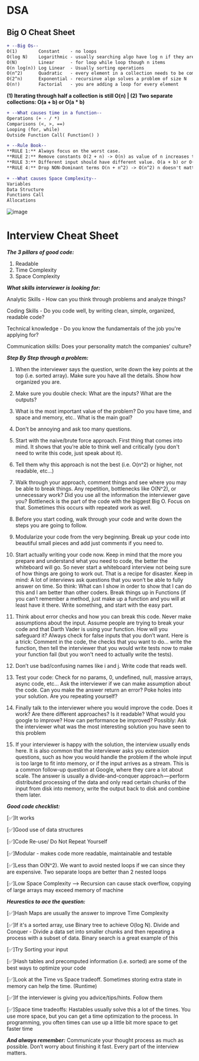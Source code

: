 # DSA

Big O Cheat Sheet
-------------------

```diff
+ --Big Os--
O(1)        Constant    - no loops
O(log N)    Logarithmic - usually searching algo have log n if they are sorted (Binary Search)
O(N)        Linear      - for loop while loop though n items
O(n log(n)) Log Linear  - Usually sorting operations
O(n^2)      Quadratic   - every element in a collection needs to be compared to every other element, two nested loops.
O(2^n)      Exponential - recursinve algo solves a problem of size N
O(n!)       Factorial   - you are adding a loop for every element
```
**(1) Iterating through half a collection is still O(n) | (2) Two separate collections: O(a + b) or O(a * b)**
```diff
+ --What causes time in a function--
Operations (+ - / *)
Comparisons (<, >, ==)
Looping (for, while)
Outside Function Call( Function() )

+ --Rule Book--
**RULE 1:** Always focus on the worst case.
**RULE 2:** Remove constants O(2 + n) -> O(n) as value of n increases the constant will not matter.
**RULE 3:** Different input should have different value. O(a + b) or O(a * b) for nested.
**RULE 4:** Drop NON-Dominant terms O(n + n^2) -> O(n^2) n doesn't matter if n increases

+ --What causes Space Complexity--
Variables
Data Structure
Functions Call
Allocations
```

![image](https://user-images.githubusercontent.com/43988314/227457825-03203c23-703a-4ae2-bdc4-b0b2226443d3.png)


# Interview Cheat Sheet

***The 3 pillars of good code:***

1. Readable
2. Time Complexity
3. Space Complexity

***What skills interviewer is looking for:***

Analytic Skills - How can you think through problems and analyze things?

Coding Skills - Do you code well, by writing clean, simple, organized, readable code?

Technical knowledge - Do you know the fundamentals of the job you're applying for?

Communication skills: Does your personality match the companies’ culture?

***Step By Step through a problem:***

1. When the interviewer says the question, write down the key points at the top (i.e. sorted
array). Make sure you have all the details. Show how organized you are.

2. Make sure you double check: What are the inputs? What are the outputs?

3. What is the most important value of the problem? Do you have time, and space and memory,
etc.. What is the main goal?
4. Don't be annoying and ask too many questions.

5. Start with the naive/brute force approach. First thing that comes into mind. It shows that
you’re able to think well and critically (you don't need to write this code, just speak about it).

6. Tell them why this approach is not the best (i.e. O(n^2) or higher, not readable, etc...)

7. Walk through your approach, comment things and see where you may be able to break things.
Any repetition, bottlenecks like O(N^2), or unnecessary work? Did you use all the information
the interviewer gave you? Bottleneck is the part of the code with the biggest Big O. Focus on
that. Sometimes this occurs with repeated work as well.

8. Before you start coding, walk through your code and write down the steps you are going to
follow.

9. Modularize your code from the very beginning. Break up your code into beautiful small pieces
and add just comments if you need to.

10. Start actually writing your code now. Keep in mind that the more you prepare and understand
what you need to code, the better the whiteboard will go. So never start a whiteboard
interview not being sure of how things are going to work out. That is a recipe for disaster.
Keep in mind: A lot of interviews ask questions that you won’t be able to fully answer on time.
So think: What can I show in order to show that I can do this and I am better than other
coders. Break things up in Functions (if you can’t remember a method, just make up a function
and you will at least have it there. Write something, and start with the easy part.

11. Think about error checks and how you can break this code. Never make assumptions about the
input. Assume people are trying to break your code and that Darth Vader is using your
function. How will you safeguard it? Always check for false inputs that you don’t want. Here is
a trick: Comment in the code, the checks that you want to do… write the function, then tell the
interviewer that you would write tests now to make your function fail (but you won't need to
actually write the tests).

12. Don’t use bad/confusing names like i and j. Write code that reads well.

13. Test your code: Check for no params, 0, undefined, null, massive arrays, async code, etc… Ask
the interviewer if we can make assumption about the code. Can you make the answer return
an error? Poke holes into your solution. Are you repeating yourself?

14. Finally talk to the interviewer where you would improve the code. Does it work? Are there
different approaches? Is it readable? What would you google to improve? How can
performance be improved? Possibly: Ask the interviewer what was the most interesting
solution you have seen to this problem

15. If your interviewer is happy with the solution, the interview usually ends here. It is also
common that the interviewer asks you extension questions, such as how you would handle the
problem if the whole input is too large to fit into memory, or if the input arrives as a stream.
This is a common follow-up question at Google, where they care a lot about scale. The answer
is usually a divide-and-conquer approach — perform distributed processing of the data and only
read certain chunks of the input from disk into memory, write the output back to disk and
combine them later.

***Good code checklist:***

[✅]It works

[✅]Good use of data structures

[✅]Code Re-use/ Do Not Repeat Yourself

[✅]Modular - makes code more readable, maintainable and testable

[✅]Less than O(N^2). We want to avoid nested loops if we can since they are expensive. Two
separate loops are better than 2 nested loops

[✅]Low Space Complexity --> Recursion can cause stack overflow, copying of large arrays may
exceed memory of machine

***Heurestics to ace the question:***

[✅]Hash Maps are usually the answer to improve Time Complexity

[✅]If it's a sorted array, use Binary tree to achieve O(log N). Divide and Conquer - Divide a data set
into smaller chunks and then repeating a process with a subset of data. Binary search is a great
example of this

[✅]Try Sorting your input

[✅]Hash tables and precomputed information (i.e. sorted) are some of the best ways to optimize your
code

[✅]Look at the Time vs Space tradeoff. Sometimes storing extra state in memory can help the time.
(Runtime)

[✅]If the interviewer is giving you advice/tips/hints. Follow them

[✅]Space time tradeoffs: Hastables usually solve this a lot of the times. You use more space, but you
can get a time optimization to the process. In programming, you often times can use up a little bit
more space to get faster time

***And always remember:*** Communicate your thought process as much as possible. Don’t worry about
finishing it fast. Every part of the interview matters.

